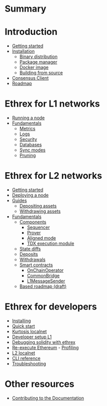 # Summary
# Introduction
- [Getting started](./getting-started/README.md)
- [Installation](./getting-started/installation/README.md)
  - [Binary distribution](./getting-started/installation/binary_distribution.md)
  - [Package manager](./getting-started/installation/package_manager.md)
  - [Docker image](./getting-started/installation/docker_images.md)
  - [Building from source](./getting-started/installation/building_from_source.md)
- [Consensus Client](./getting-started/consensus_client.md)
- [Roadmap](./getting-started/roadmap.md)

# Ethrex for L1 networks
- [Running a node](./l1/running.md)
- [Fundamentals]()
  - [Metrics]()
  - [Logs]()
  - [Security]()
  - [Databases]()
  - [Sync modes](./l1/fundamentals/sync_modes.md )
  - [Pruning]()

# Ethrex for L2 networks
- [Getting started](./l2/README.md)
- [Deploying a node](./l2/running/README.md)
- [Guides](./l2/guides/README.md)
    - [Depositing assets](./l2/guides/depositing.md)
    - [Withdrawing assets](./l2/guides/withdrawing.md)
- [Fundamentals](./l2/overview.md)
  - [Components](./l2/components.md)
    - [Sequencer](./l2/sequencer.md)
    - [Prover](./l2/prover.md)
    - [Aligned mode](./l2/aligned_mode.md)
    - [TDX execution module](./l2/tdx.md)
  - [State diffs](./l2/state_diffs.md)
  - [Deposits](./l2/deposits.md)
  - [Withdrawals](./l2/withdrawals.md)
  - [Smart contracts](./l2/contracts.md)
    - [OnChainOperator]()
    - [CommonBridge]()
    - [L1MessageSender]()
  - [Based roadmap (draft)](./l2/roadmap.md)

# Ethrex for developers
- [Installing](./developers/installing.md)
- [Quick start](./developers/quickstart.md)
- [Kurtosis localnet](./l1/quick-start-l1.md)
- [Developer setup L1](./l1/dev-setup-l1.md)
- [Debugging solidity with ethrex](./vm/levm/debug.md)
- [Re-execute Ethereum](./ethrex_replay/ethrex_replay.md)
      - [Profiling](./ethrex_replay/profiling.md)
- [L2 localnet](./developers/l2-localnet.md)
- [CLI reference]()
- [Troubleshooting]()

# Other resources

- [Contributing to the Documentation](./CONTRIBUTING_DOCS.md)
